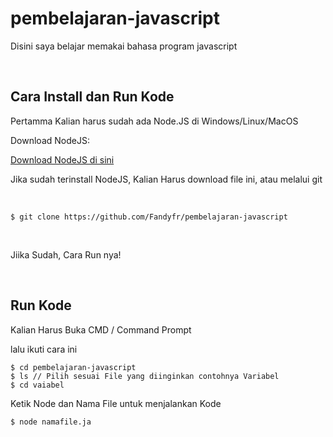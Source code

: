 # pembelajaran-javascript
<p>Disini saya belajar memakai bahasa program javascript</p>
<br>

## Cara Install dan Run Kode
<p>Pertamma Kalian harus sudah ada Node.JS di Windows/Linux/MacOS</p>
<p>Download NodeJS: </p> <a href="https://nodejs.org/en/download">Download NodeJS di sini</a>
<br>

<p>Jika sudah terinstall NodeJS, Kalian Harus download file ini, atau melalui git</p>
<br>

```
$ git clone https://github.com/Fandyfr/pembelajaran-javascript
```

<br>

<p>Jiika Sudah, Cara Run nya!</p>
<br>

## Run Kode

<p>Kalian Harus Buka CMD / Command Prompt</p>
<p>lalu ikuti cara ini</p>

```
$ cd pembelajaran-javascript
$ ls // Pilih sesuai File yang diinginkan contohnya Variabel
$ cd vaiabel
```
<p>Ketik Node dan Nama File untuk menjalankan Kode</p>

```
$ node namafile.ja
```
